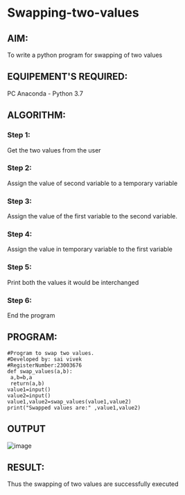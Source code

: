 # Swapping-two-values
## AIM:
To write a python program for swapping of two values
## EQUIPEMENT'S REQUIRED: 
PC
Anaconda - Python 3.7
## ALGORITHM: 
### Step 1:
Get the two values from the user
### Step 2: 
Assign the value of second variable to a temporary variable 
### Step 3: 
Assign the value of the first variable to the second variable.
### Step 4:  
Assign the value in temporary variable to the first variable
### Step 5: 
Print both the values it would be interchanged
### Step 6: 
End the program
## PROGRAM:
```
#Program to swap two values.
#Developed by: sai vivek
#RegisterNumber:23003676
def swap_values(a,b):
 a,b=b,a
 return(a,b)
value1=input()
value2=input()
value1,value2=swap_values(value1,value2)
print("Swapped values are:" ,value1,value2)
```
## OUTPUT
![image](https://github.com/RAGALASAIVIVEK/Swapping-two-values/assets/144979718/318b9053-7e57-4bc0-a321-c4b82e229e56)


## RESULT:
Thus the swapping of two values are successfully executed



